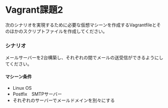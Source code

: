 # Vagrant課題2

次のシナリオを実現するために必要な仮想マシーンを作成するVagrantfileとそのほかのスクリプトファイルを作成してください。

### シナリオ

メールサーバーを2台構築し、それぞれの間でメールの送受信ができるようにしてください。

#### マシーン条件

- Linux OS
- Postfix　SMTPサーバー
- それぞれのサーバーでメールドメインを別々にする


